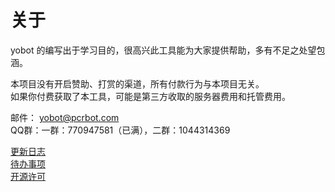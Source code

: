 # 关于

yobot 的编写出于学习目的，很高兴此工具能为大家提供帮助，多有不足之处望包涵。

本项目没有开启赞助、打赏的渠道，所有付款行为与本项目无关。  
如果你付费获取了本工具，可能是第三方收取的服务器费用和托管费用。

邮件： <yobot@pcrbot.com>  
QQ群：一群：770947581（已满），二群：1044314369

[更新日志](./project/changelog.md)  
[待办事项](./project/todo.md)  
[开源许可](./project/open-source.md)  
